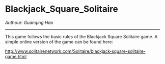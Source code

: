 # Blackjack_Square_Solitaire

*Authour: Guanqing Hao*

------------------------------

This game follows the basic rules of the Blackjack Square Solitaire game. A simple online version of the game can be found here:

http://www.solitairenetwork.com/Solitaire/blackjack-square-solitaire-game.html


